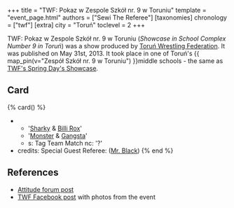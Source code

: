 +++
title = "TWF: Pokaz w Zespole Szkół nr. 9 w Toruniu"
template = "event_page.html"
authors = ["Sewi The Referee"]
[taxonomies]
chronology = ["twf"]
[extra]
city = "Toruń"
toclevel = 2
+++

TWF: Pokaz w Zespole Szkół nr. 9 w Toruniu (_Showcase in School Complex Number 9 in Toruń_) was a show produced by [Toruń Wrestling Federation](@/o/twf.md). It was published on May 31st, 2013. It took place in one of Toruń's {{ map_pin(v="Zespół Szkół nr. 9 w Toruniu") }}middle schools - the same as [TWF's Spring Day's Showcase](@/e/twf/2013-03-21-twf-dzien-wiosny.md).

## Card

{% card() %}
- - '[Sharky](@/w/sharky.md) & [Billi Rox](@/w/corin-mear.md)'
  - '[Monster](@/w/chris-hunter.md) & [Gangsta](@/w/jay-revolt.md)'
  - s: Tag Team Match
    nc: '?'
- credits:
    Special Guest Referee: ([Mr. Black](@/w/mr-black.md))
{% end %}

## References

* [Attitude forum post](https://forum.wrestling.pl/topic/33019-twf-pokaz-w-zespole-szkół-nr-9-po-raz-drugi)
* [TWF Facebook post](https://www.facebook.com/photo/?fbid=570530556319892&set=a.570530486319899) with photos from the event

